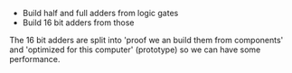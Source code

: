 

* Build half and full adders from logic gates
* Build 16 bit adders from those

The 16 bit adders are split into 'proof we an build them from components' and 'optimized for this computer' (prototype) so we can have some performance.